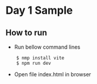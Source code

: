 # Day 1 Sample

## How to run

- Run bellow command lines

```
    $ nmp install vite
    $ npm run dev
```

- Open file index.html in browser